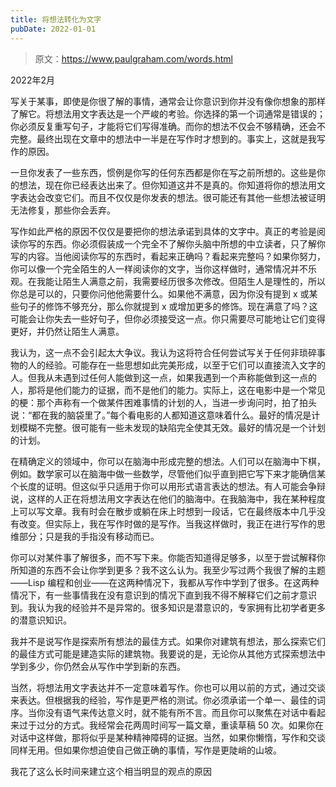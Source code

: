 ```yaml
---
title: 将想法转化为文字
pubDate: 2022-01-01
---
```


> 原文：https://www.paulgraham.com/words.html 

            
2022年2月

写关于某事，即使是你很了解的事情，通常会让你意识到你并没有像你想象的那样了解它。将想法用文字表达是一个严峻的考验。你选择的第一个词通常是错误的；你必须反复重写句子，才能将它们写得准确。而你的想法不仅会不够精确，还会不完整。最终出现在文章中的想法中一半是在写作时才想到的。事实上，这就是我写作的原因。

一旦你发表了一些东西，惯例是你写的任何东西都是你在写之前所想的。这些是你的想法，现在你已经表达出来了。但你知道这并不是真的。你知道将你的想法用文字表达会改变它们。而且不仅仅是你发表的想法。很可能还有其他一些想法被证明无法修复，那些你会丢弃。

写作如此严格的原因不仅仅是要把你的想法承诺到具体的文字中。真正的考验是阅读你写的东西。你必须假装成一个完全不了解你头脑中所想的中立读者，只了解你写的内容。当他阅读你写的东西时，看起来正确吗？看起来完整吗？如果你努力，你可以像一个完全陌生的人一样阅读你的文字，当你这样做时，通常情况并不乐观。在我能让陌生人满意之前，我需要经历很多次修改。但陌生人是理性的，所以你总是可以的，只要你问他他需要什么。如果他不满意，因为你没有提到 x 或某些句子的修饰不够充分，那么你就提到 x 或增加更多的修饰。现在满意了吗？这可能会让你失去一些好句子，但你必须接受这一点。你只需要尽可能地让它们变得更好，并仍然让陌生人满意。

我认为，这一点不会引起太大争议。我认为这将符合任何尝试写关于任何非琐碎事物的人的经验。可能存在一些思想如此完美形成，以至于它们可以直接流入文字的人。但我从未遇到过任何人能做到这一点，如果我遇到一个声称能做到这一点的人，那将是他们能力的证据，而不是他们的能力。实际上，这在电影中是一个常见的梗：那个声称有一个做某件困难事情的计划的人，当进一步询问时，拍了拍头说：“都在我的脑袋里了。”每个看电影的人都知道这意味着什么。最好的情况是计划模糊不完整。很可能有一些未发现的缺陷完全使其无效。最好的情况是一个计划的计划。

在精确定义的领域中，你可以在脑海中形成完整的想法。人们可以在脑海中下棋，例如。数学家可以在脑海中做一些数学，尽管他们似乎直到把它写下来才能确信某个长度的证明。但这似乎只适用于你可以用形式语言表达的想法。有人可能会争辩说，这样的人正在将想法用文字表达在他们的脑海中。在我脑海中，我在某种程度上可以写文章。我有时会在散步或躺在床上时想到一段话，它在最终版本中几乎没有改变。但实际上，我在写作时做的是写作。当我这样做时，我正在进行写作的思维部分；只是我的手指没有移动而已。

你可以对某件事了解很多，而不写下来。你能否知道得足够多，以至于尝试解释你所知道的东西不会让你学到更多？我不这么认为。我至少写过两个我很了解的主题——Lisp 编程和创业——在这两种情况下，我都从写作中学到了很多。在这两种情况下，有一些事情我在没有意识到的情况下直到我不得不解释它们之前才意识到。我认为我的经验并不是异常的。很多知识是潜意识的，专家拥有比初学者更多的潜意识知识。

我并不是说写作是探索所有想法的最佳方式。如果你对建筑有想法，那么探索它们的最佳方式可能是建造实际的建筑物。我要说的是，无论你从其他方式探索想法中学到多少，你仍然会从写作中学到新的东西。

当然，将想法用文字表达并不一定意味着写作。你也可以用以前的方式，通过交谈来表达。但根据我的经验，写作是更严格的测试。你必须承诺一个单一、最佳的词序。当你没有语气来传达意义时，就不能有所不言。而且你可以聚焦在对话中看起来过于过分的方式。我经常会花两周时间写一篇文章，重读草稿 50 次。如果你在对话中这样做，那将似乎是某种精神障碍的证据。当然，如果你懒惰，写作和交谈同样无用。但如果你想迫使自己做正确的事情，写作是更陡峭的山坡。

我花了这么长时间来建立这个相当明显的观点的原因